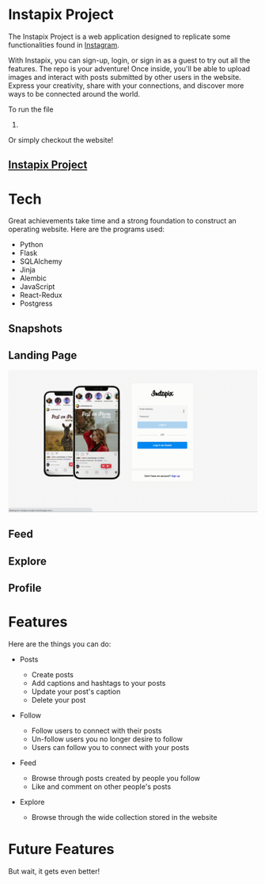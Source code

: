 <!-- # Flask React Project

This is the starter for the Flask React project.

## Getting started
1. Clone this repository (only this branch)

   ```bash
   git clone https://github.com/appacademy-starters/python-project-starter.git
   ```

2. Install dependencies

      ```bash
      pipenv install -r requirements.txt
      ```

3. Create a **.env** file based on the example with proper settings for your
   development environment
4. Make sure the SQLite3 database connection URL is in the **.env** file

5. Get into your pipenv, migrate your database, seed your database, and run your Flask app

   ```bash
   pipenv shell
   ```

   ```bash
   flask db upgrade
   ```

   ```bash
   flask seed all
   ```

   ```bash
   flask run
   ```

6. To run the React App in development, checkout the [README](./react-app/README.md) inside the `react-app` directory.


<br>

## Deploy to Heroku
This repo comes configured with Github Actions. When you push to your main branch, Github will automatically pull your code, package and push it to Heroku, and then release the new image and run db migrations.

1. Write your Dockerfile. In order for the Github action to work effectively, it must have a configured Dockerfile. Follow the comments found in this [Dockerfile](./Dockerfile) to write your own!

2. Create a new project on Heroku.

3. Under Resources click "Find more add-ons" and add the add on called "Heroku Postgres".

4. Configure production environment variables. In your Heroku app settings -> config variables you should have two environment variables set:

   |    Key          |    Value    |
   | -------------   | ----------- |
   | `DATABASE_URL`  | Autogenerated when adding postgres to Heroku app |
   | `SECRET_KEY`    | Random string full of entropy |

5. Generate a Heroku OAuth token for your Github Action. To do so, log in to Heroku via your command line with `heroku login`. Once you are logged in, run `heroku authorizations:create`. Copy the GUID value for the Token key.

6. In your Github Actions Secrets you should have two environment variables set. You can set these variables via your Github repository settings -> secrets -> actions. Click "New respository secret" to create
each of the following variables:

   |    Key            |    Value    |
   | -------------     | ----------- |
   | `HEROKU_API_KEY`  | Heroku Oauth Token (from step 6)|
   | `HEROKU_APP_NAME` | Heroku app name    |

7. Push to your `main` branch! This will trigger the Github Action to build your Docker image and deploy your application to the Heroku container registry. Please note that the Github Action will automatically upgrade your production database with `flask db upgrade`. However, it will *not* automatically seed your database. You must manually seed your production database if/when you so choose (see step 8).

8. *Attention!* Please run this command *only if you wish to seed your production database*: `heroku run -a HEROKU_APP_NAME flask seed all`

## Helpful commands
|    Command            |    Purpose    |
| -------------         | ------------- |
| `pipenv shell`        | Open your terminal in the virtual environment and be able to run flask commands without a prefix |
| `pipenv run`          | Run a command from the context of the virtual environment without actually entering into it. You can use this as a prefix for flask commands  |
| `flask db upgrade`    | Check in with the database and run any needed migrations  |
| `flask db downgrade`  | Check in with the database and revert any needed migrations  |
| `flask seed all`      | Just a helpful syntax to run queries against the db to seed data. See the **app/seeds** folder for reference and more details |
| `heroku login -i`      | Authenticate your heroku-cli using the command line. Drop the -i to authenticate via the browser |
| `heroku authorizations:create` | Once authenticated, use this to generate an Oauth token |
| `heroku run -a <app name>` | Run a command from within the deployed container on Heroku |


# instagram-project -->

# Instapix Project

The Instapix Project is a web application designed to replicate some functionalities found in [Instagram](https://instagram.com/).

With Instapix, you can sign-up, login, or sign in as a guest to try out all the features. The repo is your adventure!
Once inside, you'll be able to upload images and interact with posts submitted by other users in the website. Express your creativity, share with your connections, and discover more ways to be connected around the world.

To run the file

1.

Or simply checkout the website!

## [Instapix Project](https://instapix-project.herokuapp.com/)


# Tech

Great achievements take time and a strong foundation to construct an operating website. Here are the programs used:

- Python
- Flask
- SQLAlchemy
- Jinja
- Alembic
- JavaScript
- React-Redux
- Postgress


## **Snapshots**
## Landing Page
<!-- ![Landing Page](./images/landing_page.png) -->
<img alt="login" src="./images/instapix-login.gif">

## Feed
<!-- <img alt="feed" src="./images/instapix-feed.gif"> -->

## Explore
<!-- <img alt="explore" src="./images/instapix-explore.gif"> -->

## Profile
<!-- <img alt="profile" src="./images/instapix-profile.gif"> -->

# Features

Here are the things you can do:

- Posts
   - Create posts
   - Add captions and hashtags to your posts
   - Update your post's caption
   - Delete your post

- Follow
   - Follow users to connect with their posts
   - Un-follow users you no longer desire to follow
   - Users can follow you to connect with your posts

- Feed
   - Browse through posts created by people you follow
   - Like and comment on other people's posts

- Explore
   - Browse through the wide collection stored in the website


# Future Features

But wait, it gets even better!
